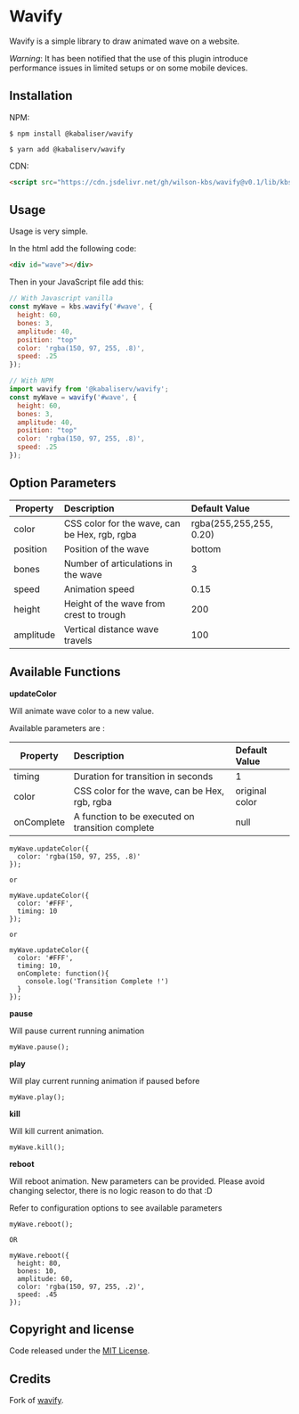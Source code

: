 # Wavify

Wavify is a simple library to draw animated wave on a website.

_Warning_: It has been notified that the use of this plugin introduce performance issues in limited setups or on some mobile devices.

## Installation

NPM:

```console
$ npm install @kabaliser/wavify

$ yarn add @kabaliserv/wavify
```

CDN:

```html
<script src="https://cdn.jsdelivr.net/gh/wilson-kbs/wavify@v0.1/lib/kbs-wavify.min.js"></script>
```

## Usage

Usage is very simple.

In the html add the following code:

```html
<div id="wave"></div>
```

Then in your JavaScript file add this:

```js
// With Javascript vanilla
const myWave = kbs.wavify('#wave', {
  height: 60,
  bones: 3,
  amplitude: 40,
  position: "top"
  color: 'rgba(150, 97, 255, .8)',
  speed: .25
});

// With NPM
import wavify from '@kabaliserv/wavify';
const myWave = wavify('#wave', {
  height: 60,
  bones: 3,
  amplitude: 40,
  position: "top"
  color: 'rgba(150, 97, 255, .8)',
  speed: .25
});
```

## Option Parameters

| **Property** | **Description**                               | **Default Value**       |
| ------------ | :-------------------------------------------- | :---------------------- |
| color        | CSS color for the wave, can be Hex, rgb, rgba | rgba(255,255,255, 0.20) |
| position     | Position of the wave                          | bottom                  |
| bones        | Number of articulations in the wave           | 3                       |
| speed        | Animation speed                               | 0.15                    |
| height       | Height of the wave from crest to trough       | 200                     |
| amplitude    | Vertical distance wave travels                | 100                     |

## Available Functions

**updateColor**

Will animate wave color to a new value.

Available parameters are :

| **Property** | **Description**                                  | **Default Value** |
| ------------ | :----------------------------------------------- | :---------------- |
| timing       | Duration for transition in seconds               | 1                 |
| color        | CSS color for the wave, can be Hex, rgb, rgba    | original color    |
| onComplete   | A function to be executed on transition complete | null              |

```
myWave.updateColor({
  color: 'rgba(150, 97, 255, .8)'
});

or

myWave.updateColor({
  color: '#FFF',
  timing: 10
});

or

myWave.updateColor({
  color: '#FFF',
  timing: 10,
  onComplete: function(){
    console.log('Transition Complete !')
  }
});
```

**pause**

Will pause current running animation

```
myWave.pause();
```

**play**

Will play current running animation if paused before

```
myWave.play();
```

**kill**

Will kill current animation.

```
myWave.kill();
```

**reboot**

Will reboot animation. New parameters can be provided. Please avoid changing selector, there is no logic reason to do that :D

Refer to configuration options to see available parameters

```
myWave.reboot();

OR

myWave.reboot({
  height: 80,
  bones: 10,
  amplitude: 60,
  color: 'rgba(150, 97, 255, .2)',
  speed: .45
});
```

## Copyright and license

Code released under the [MIT License](https://github.com/peacepostman/wavify/blob/master/LICENSE).

## Credits

Fork of [wavify](https://github.com/peacepostman/wavify).
